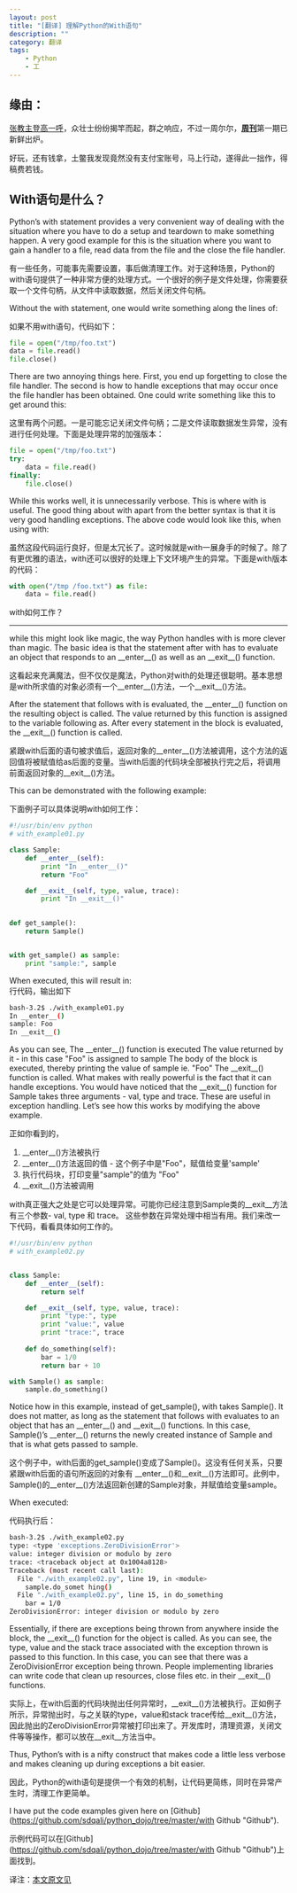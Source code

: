 ```yaml
---
layout: post
title: "[翻译] 理解Python的With语句"
description: ""
category: 翻译
tags: 
    - Python
    - 工
---
```


缘由：
---

[张教主登高一呼](http://zuroc.42qu.com/11136091 "资助翻译")，众壮士纷纷揭竿而起，群之响应，不过一周尔尔，[**周刊**](http://python.42qu.com/ "周刊")第一期已新鲜出炉。

好玩，还有钱拿，土鳖我发现竟然没有支付宝账号，马上行动，遂得此一拙作，得稿费若钱。



With语句是什么？
----------

Python’s with statement provides a very convenient way of dealing with the situation where you have to do a setup and teardown to make something happen. A very good example for this is the situation where you want to gain a handler to a file, read data from the file and the close the file handler.

有一些任务，可能事先需要设置，事后做清理工作。对于这种场景，Python的with语句提供了一种非常方便的处理方式。一个很好的例子是文件处理，你需要获取一个文件句柄，从文件中读取数据，然后关闭文件句柄。

Without the with statement, one would write something along the lines of:

如果不用with语句，代码如下：

```python
file = open("/tmp/foo.txt")
data = file.read()
file.close()
```

There are two annoying things here. First, you end up forgetting to close the file handler. The second is how to handle exceptions that may occur once the file handler has been obtained. One could write something like this to get around this:

这里有两个问题。一是可能忘记关闭文件句柄；二是文件读取数据发生异常，没有进行任何处理。下面是处理异常的加强版本：

```python
file = open("/tmp/foo.txt")
try:
    data = file.read()
finally:
    file.close()
```

While this works well, it is unnecessarily verbose. This is where with is useful. The good thing about with apart from the better syntax is that it is very good handling exceptions. The above code would look like this, when using with:

虽然这段代码运行良好，但是太冗长了。这时候就是with一展身手的时候了。除了有更优雅的语法，with还可以很好的处理上下文环境产生的异常。下面是with版本的代码：

```python
with open("/tmp /foo.txt") as file:
    data = file.read()
```

with如何工作？
------ ---

while this might look like magic, the way Python handles with is more clever than magic. The basic idea is that the statement after with has to evaluate an object that responds to an \_\_enter\_\_() as well as an \_\_exit\_\_() function.

这看起来充满魔法，但不仅仅是魔法，Python对with的处理还很聪明。基本思想是with所求值的对象必须有一个\_\_enter\_\_()方法，一个\_\_exit\_\_()方法。

After the statement that follows with is evaluated, the \_\_enter\_\_() function on the resulting object is called. The value returned by this function is assigned to the variable following as. After every statement in the block is evaluated, the \_\_exit\_\_() function is called.

紧跟with后面的语句被求值后，返回对象的\_\_enter\_\_()方法被调用，这个方法的返回值将被赋值给as后面的变量。当with后面的代码块全部被执行完之后，将调用前面返回对象的\_\_exit\_\_()方法。

This can be demonstrated with the following example:

下面例子可以具体说明with如何工作：

```python
#!/usr/bin/env python
# with_example01.py

class Sample:
    def __enter__(self):
        print "In __enter__()"
        return "Foo"

    def __exit__(self, type, value, trace):
        print "In __exit__()"

            
def get_sample():
    return Sample()


with get_sample() as sample:
    print "sample:", sample
```

When executed, this will result in:  
行代码，输出如下

```bash
bash-3.2$ ./with_example01.py
In __enter__()
sample: Foo
In __exit__()
```

As you can see,
The \_\_enter\_\_() function is executed
The value returned by it - in this case "Foo" is assigned to sample
The body of the block is executed, thereby printing the value of sample ie. "Foo"
The \_\_exit\_\_() function is called.
What makes with really powerful is the fact that it can handle exceptions. You would have noticed that the \_\_exit\_\_() function for Sample takes three arguments - val, type and trace. These are useful in exception handling. Let’s see how this works by modifying the above example.

正如你看到的，

1. \_\_enter\_\_()方法被执行
1. \_\_enter\_\_()方法返回的值 - 这个例子中是"Foo"，赋值给变量'sample'
1. 执行代码块，打印变量"sample"的值为 "Foo"
1. \_\_exit\_\_()方法被调用

with真正强大之处是它可以处理异常。可能你已经注意到Sample类的\_\_exit\_\_方法有三个参数- val, type 和 trace。 这些参数在异常处理中相当有用。我们来改一下代码，看看具体如何工作的。

```python
#!/usr/bin/env python
# with_example02.py


class Sample:
    def __enter__(self):
        return self

    def __exit__(self, type, value, trace):
        print "type:", type
        print "value:", value
        print "trace:", trace
        
    def do_something(self):
        bar = 1/0
        return bar + 10

with Sample() as sample:
    sample.do_something()
```

Notice how in this example, instead of get\_sample(), with takes Sample(). It does not matter, as long as the statement that follows with evaluates to an object that has an \_\_enter\_\_() and \_\_exit\_\_() functions. In this case, Sample()’s \_\_enter\_\_() returns the newly created instance of Sample and that is what gets passed to sample.

这个例子中，with后面的get\_sample()变成了Sample()。这没有任何关系，只要紧跟with后面的语句所返回的对象有 \_\_enter\_\_()和\_\_exit\_\_()方法即可。此例中，Sample()的\_\_enter\_\_()方法返回新创建的Sample对象，并赋值给变量sample。

When executed:

代码执行后：

```bash
bash-3.2$ ./with_example02.py
type: <type 'exceptions.ZeroDivisionError'>
value: integer division or modulo by zero
trace: <traceback object at 0x1004a8128>
Traceback (most recent call last):
  File "./with_example02.py", line 19, in <module>
    sample.do_somet hing()
  File "./with_example02.py", line 15, in do_something
    bar = 1/0
ZeroDivisionError: integer division or modulo by zero
```

Essentially, if there are exceptions being thrown from anywhere inside the block, the \_\_exit\_\_() function for the object is called. As you can see, the type, value and the stack trace associated with the exception thrown is passed to this function. In this case, you can see that there was a ZeroDivisionError exception being thrown. People implementing libraries can write code that clean up resources, close files etc. in their \_\_exit\_\_() functions.

实际上，在with后面的代码块抛出任何异常时，\_\_exit\_\_()方法被执行。正如例子所示，异常抛出时，与之关联的type，value和stack trace传给\_\_exit\_\_()方法，因此抛出的ZeroDivisionError异常被打印出来了。开发库时，清理资源，关闭文件等等操作，都可以放在\_\_exit\_\_方法当中。

Thus, Python’s with is a nifty construct that makes code a little less verbose and makes cleaning up during exceptions a bit easier.

因此，Python的with语句是提供一个有效的机制，让代码更简练，同时在异常产生时，清理工作更简单。

I have put the code examples given here on [Github](https://github.com/sdqali/python_dojo/tree/master/with Github "Github").

示例代码可以在[Github](https://github.com/sdqali/python_dojo/tree/master/with Github "Github")上面找到。

译注：[本文原文见](http://blog.sdqali.in/blog/2012/07/09/understanding-pythons-with/ "link")


